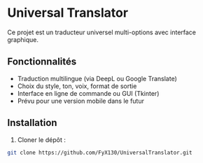 # Universal Translator

Ce projet est un traducteur universel multi-options avec interface graphique.

## Fonctionnalités

- Traduction multilingue (via DeepL ou Google Translate)
- Choix du style, ton, voix, format de sortie
- Interface en ligne de commande ou GUI (Tkinter)
- Prévu pour une version mobile dans le futur

## Installation

1. Cloner le dépôt :
```bash
git clone https://github.com/FyX130/UniversalTranslator.git

